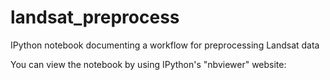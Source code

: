 landsat_preprocess
==================

IPython notebook documenting a workflow for preprocessing Landsat data

You can view the notebook by using IPython's "nbviewer" website:
